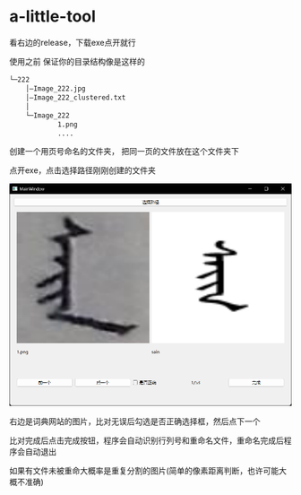 # a-little-tool
看右边的release，下载exe点开就行

使用之前
保证你的目录结构像是这样的

```text
└─222
    │—Image_222.jpg
    │—Image_222_clustered.txt
    │
    └─Image_222
            1.png
            ....
```

创建一个用页号命名的文件夹， 把同一页的文件放在这个文件夹下

点开exe，点击选择路径刚刚创建的文件夹

![img.png](img.png)

右边是词典网站的图片，比对无误后勾选是否正确选择框，然后点下一个

比对完成后点击完成按钮，程序会自动识别行列号和重命名文件，重命名完成后程序会自动退出

如果有文件未被重命大概率是重复分割的图片(简单的像素距离判断，也许可能大概不准确)